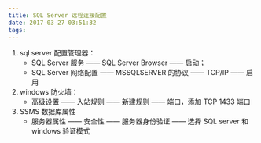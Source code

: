 ```yaml
---
title: SQL Server 远程连接配置
date: 2017-03-27 03:51:32
tags: 
---
```


1. sql server 配置管理器：
   	- SQL Server 服务 —— SQL Server Browser —— 启动；
   	- SQL Server 网络配置 —— MSSQLSERVER 的协议 —— TCP/IP —— 启用
2. windows 防火墙：
   	- 高级设置 —— 入站规则 —— 新建规则 —— 端口，添加 TCP 1433 端口
3. SSMS 数据库属性
   	- 服务器属性 —— 安全性 —— 服务器身份验证 —— 选择 SQL server 和 windows 验证模式
